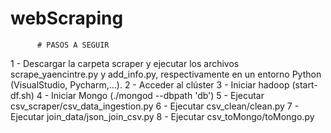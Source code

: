 # webScraping

          # PASOS A SEGUIR

1 - Descargar la carpeta scraper y ejecutar los archivos scrape_yaencintre.py y add_info.py, respectivamente en un entorno Python (VisualStudio, Pycharm,...). 
2 - Acceder al clúster
3 - Iniciar hadoop (start-df.sh)
4 - Iniciar Mongo (./mongod --dbpath 'db')
5 - Ejecutar csv_scraper/csv_data_ingestion.py
6 - Ejecutar csv_clean/clean.py
7 - Ejecutar join_data/json_join_csv.py
8 - Ejecutar csv_toMongo/toMongo.py
